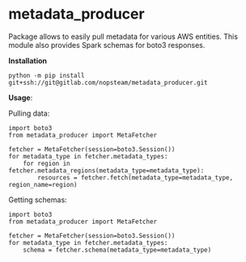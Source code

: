 
# metadata_producer
Package allows to easily pull metadata for various AWS entities.
This module also provides Spark schemas for boto3 responses.
  


**Installation**

    python -m pip install git+ssh://git@gitlab.com/nopsteam/metadata_producer.git

**Usage**:

Pulling data:

    import boto3
    from metadata_producer import MetaFetcher
    
    fetcher = MetaFetcher(session=boto3.Session())
    for metadata_type in fetcher.metadata_types:
        for region in fetcher.metadata_regions(metadata_type=metadata_type):
            resources = fetcher.fetch(metadata_type=metadata_type, region_name=region)

Getting schemas:

    import boto3
    from metadata_producer import MetaFetcher
    
    fetcher = MetaFetcher(session=boto3.Session())
    for metadata_type in fetcher.metadata_types:
        schema = fetcher.schema(metadata_type=metadata_type)
